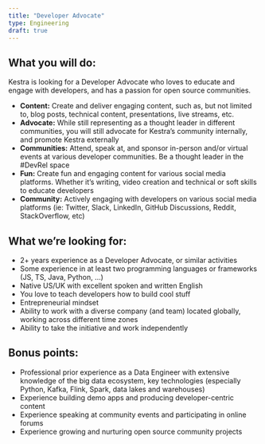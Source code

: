 ```yaml
---
title: "Developer Advocate"
type: Engineering
draft: true
---
```


## What you will do:

Kestra is looking for a Developer Advocate who loves to educate and engage with developers, and has a passion for open source communities.

- **Content:** Create and deliver engaging content, such as, but not limited to, blog posts, technical content, presentations, live streams, etc.
- **Advocate:** While still representing as a thought leader in different communities, you will still advocate for Kestra’s community internally, and promote Kestra externally
- **Communities:** Attend, speak at, and sponsor in-person and/or virtual events at various developer communities. Be a thought leader in the #DevRel space
- **Fun:** Create fun and engaging content for various social media platforms. Whether it’s writing, video creation and technical or soft skills to educate developers
- **Community:** Actively engaging with developers on various social media platforms (ie: Twitter, Slack, LinkedIn, GitHub Discussions, Reddit, StackOverflow, etc)

## What we’re looking for:

- 2+ years experience as a Developer Advocate, or similar activities
- Some experience in at least two programming languages or frameworks (JS, TS, Java, Python, …)
- Native US/UK with excellent spoken and written English
- You love to teach developers how to build cool stuff
- Entrepreneurial mindset
- Ability to work with a diverse company (and team) located globally, working across different time zones
- Ability to take the initiative and work independently

## Bonus points:

- Professional prior experience as a Data Engineer with extensive knowledge of the big data ecosystem, key technologies (especially Python, Kafka, Flink, Spark, data lakes and warehouses)
- Experience building demo apps and producing developer-centric content
- Experience speaking at community events and participating in online forums
- Experience growing and nurturing open source community projects

